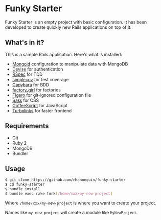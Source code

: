 # Funky Starter

Funky Starter is an empty project with basic configuration. It has been developed to create quickly new Rails applications on top of it.

## What's in it?

This is a sample Rails application. Here's what is installed:

* [Mongoid](http://mongoid.org/en/mongoid/index.html) configuration to manipulate data with MongoDB
* [Devise](https://github.com/plataformatec/devise) for authentication
* [RSpec](https://github.com/rspec/rspec-rails) for TDD
* [simplecov](https://github.com/colszowka/simplecov) for test coverage
* [Capybara](https://github.com/jnicklas/capybara) for BDD
* [factory_girl](https://github.com/thoughtbot/factory_girl) for factories
* [Figaro](https://github.com/laserlemon/figaro) for git-ignored configuration file
* [Sass](http://sass-lang.com/guide) for CSS
* [CoffeeScript](http://coffeescript.org/) for JavaScript
* [Turbolinks](https://github.com/rails/turbolinks) for faster frontend

## Requirements

* Git
* Ruby 2
* MongoDB
* Bundler

## Usage

```sh
$ git clone https://github.com/rhannequin/funky-starter
$ cd funky-starter
$ bundle install
$ bundle exec rake fork[/home/xxx/my-new-project]
```

Where `/home/xxx/my-new-project` is where you want to create your project.

Names like `my-new-project` will create a module like `MyNewProject`.
